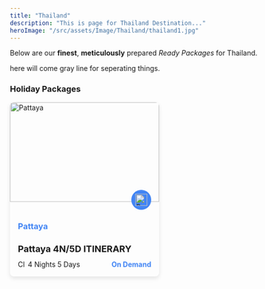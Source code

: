 ```yaml
---
title: "Thailand"
description: "This is page for Thailand Destination..."
heroImage: "/src/assets/Image/Thailand/thailand1.jpg"
---
```


Below are our **finest**, **meticulously** prepared _Ready Packages_ for Thailand.

<p>here will come gray line for seperating things.</p>
<h3>Holiday Packages</h3>

<!-- Now here will come  -->
<div class="card">
  <img src="path/to/pattaya-image.jpg" alt="Pattaya" class="card-image">
  <div class="card-content">
    <div class="icon-container">
      <img src="path/to/peak-icon.png" alt="Peak Icon" class="peak-icon">
    </div>
    <h3 class="location">Pattaya</h3>
    <h2 class="itinerary-title">Pattaya 4N/5D ITINERARY</h2>
    <div class="trip-details">
      <span class="duration">
        <img src="path/to/clock-icon.png" alt="Clock Icon" class="clock-icon">
        4 Nights 5 Days
      </span>
      <span class="availability">On Demand</span>
    </div>
  </div>
</div>

<style>
  .card {
    width: 300px;
    border-radius: 8px;
    overflow: hidden;
    box-shadow: 0 4px 8px rgba(0,0,0,0.1);
  }
  .card-image {
    width: 100%;
    height: 200px;
    object-fit: cover;
  }
  .card-content {
    padding: 16px;
    position: relative;
  }
  .icon-container {
    position: absolute;
    top: -24px;
    right: 16px;
    background-color: #4285f4;
    border-radius: 50%;
    padding: 8px;
  }
  .peak-icon {
    width: 24px;
    height: 24px;
  }
  .location {
    color: #4285f4;
    margin-bottom: 4px;
  }
  .itinerary-title {
    font-size: 18px;
    margin-bottom: 12px;
  }
  .trip-details {
    display: flex;
    justify-content: space-between;
    align-items: center;
  }
  .duration {
    display: flex;
    align-items: center;
  }
  .clock-icon {
    width: 16px;
    height: 16px;
    margin-right: 4px;
  }
  .availability {
    color: #4285f4;
    font-weight: bold;
  }
</style>
